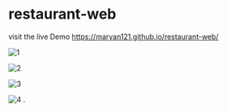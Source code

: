 # restaurant-web

visit the live Demo https://maryan121.github.io/restaurant-web/

![1](https://user-images.githubusercontent.com/88990104/235778705-5cf68506-24c4-43d4-ae7d-a507a8e47360.jpg)



![2](https://user-images.githubusercontent.com/88990104/235778736-2095325d-60ff-464e-bf16-7c129b2dbdbd.jpg)




![3](https://user-images.githubusercontent.com/88990104/235778769-3bfc69b6-c1cd-405e-a607-880917d5bc9b.jpg)




![4](https://user-images.githubusercontent.com/88990104/235778808-07b97e44-ac68-44a8-abc7-b5ec650b783d.jpg)
.

